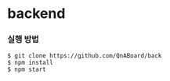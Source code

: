 # backend

### 실행 방법

```
$ git clone https://github.com/QnABoard/back
$ npm install
$ npm start
```
